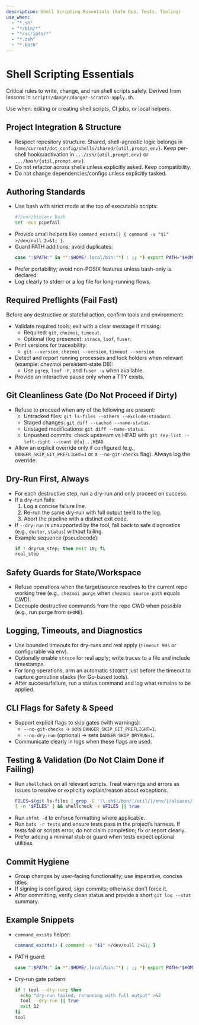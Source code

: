 ```yaml
---
description: Shell Scripting Essentials (Safe Ops, Tests, Tooling)
use_when:
  - "*.sh"
  - "*/bin/*"
  - "*/scripts/*"
  - "*.zsh"
  - "*.bash"
---
```


# Shell Scripting Essentials

Critical rules to write, change, and run shell scripts safely. Derived from lessons in `scripts/danger/danger-scratch-apply.sh`.

Use when: editing or creating shell scripts, CI jobs, or local helpers.

## Project Integration & Structure

- Respect repository structure. Shared, shell-agnostic logic belongs in `home/current/dot_config/shells/shared/{util,prompt,env}`. Keep per-shell hooks/activation in `.../zsh/{util,prompt,env}` or `.../bash/{util,prompt,env}`.
- Do not refactor across shells unless explicitly asked. Keep compatibility.
- Do not change dependencies/configs unless explicitly tasked.

## Authoring Standards

- Use bash with strict mode at the top of executable scripts:
  ```sh
  #!/usr/bin/env bash
  set -euo pipefail
  ```
- Provide small helpers like `command_exists() { command -v "$1" >/dev/null 2>&1; }`.
- Guard PATH additions; avoid duplicates:
  ```sh
  case ":$PATH:" in *":$HOME/.local/bin:"*) : ;; *) export PATH="$HOME/.local/bin:$PATH" ;; esac
  ```
- Prefer portability; avoid non-POSIX features unless bash-only is declared.
- Log clearly to stderr or a log file for long-running flows.

## Required Preflights (Fail Fast)

Before any destructive or stateful action, confirm tools and environment:

- Validate required tools; exit with a clear message if missing:
  - Required: `git`, `chezmoi`, `timeout`.
  - Optional (log presence): `strace`, `lsof`, `fuser`.
- Print versions for traceability:
  - `git --version`, `chezmoi --version`, `timeout --version`.
- Detect and report running processes and lock holders when relevant (example: chezmoi persistent-state DB):
  - Use `pgrep`, `lsof -F`, and `fuser -v` when available.
- Provide an interactive pause only when a TTY exists.

## Git Cleanliness Gate (Do Not Proceed if Dirty)

- Refuse to proceed when any of the following are present:
  - Untracked files: `git ls-files --others --exclude-standard`.
  - Staged changes: `git diff --cached --name-status`.
  - Unstaged modifications: `git diff --name-status`.
  - Unpushed commits: check upstream vs HEAD with `git rev-list --left-right --count @{u}...HEAD`.
- Allow an explicit override only if configured (e.g., `DANGER_SKIP_GIT_PREFLIGHT=1` or a `--no-git-checks` flag). Always log the override.

## Dry-Run First, Always

- For each destructive step, run a dry-run and only proceed on success.
- If a dry-run fails:
  1) Log a concise failure line.
  2) Re-run the same dry-run with full output tee’d to the log.
  3) Abort the pipeline with a distinct exit code.
- If `--dry-run` is unsupported by the tool, fall back to safe diagnostics (e.g., `doctor`, `status`) without failing.
- Example sequence (pseudocode):
  ```sh
  if ! dryrun_step; then exit 10; fi
  real_step
  ```

## Safety Guards for State/Workspace

- Refuse operations when the target/source resolves to the current repo working tree (e.g., `chezmoi purge` when `chezmoi source-path` equals CWD).
- Decouple destructive commands from the repo CWD when possible (e.g., run purge from `$HOME`).

## Logging, Timeouts, and Diagnostics

- Use bounded timeouts for dry-runs and real apply (`timeout 90s` or configurable via env).
- Optionally enable `strace` for real apply; write traces to a file and include timestamps.
- For long operations, arm an automatic `SIGQUIT` just before the timeout to capture goroutine stacks (for Go-based tools).
- After success/failure, run a status command and log what remains to be applied.

## CLI Flags for Safety & Speed

- Support explicit flags to skip gates (with warnings):
  - `--no-git-checks` → sets `DANGER_SKIP_GIT_PREFLIGHT=1`.
  - `--no-dry-run` (optional) → sets `DANGER_SKIP_DRYRUN=1`.
- Communicate clearly in logs when these flags are used.

## Testing & Validation (Do Not Claim Done if Failing)

- Run `shellcheck` on all relevant scripts. Treat warnings and errors as issues to resolve or explicitly explain/reason about exceptions.
  ```sh
  FILES=$(git ls-files | grep -E '(\.sh$|/bin/|/util/|/env/|/aliases/)')
  [ -n "$FILES" ] && shellcheck -x $FILES || true
  ```
- Run `shfmt -d` to enforce formatting where applicable.
- Run `bats -r tests` and ensure tests pass in the project’s harness. If tests fail or scripts error, do not claim completion; fix or report clearly.
- Prefer adding a minimal stub or guard when tests expect optional utilities.

## Commit Hygiene

- Group changes by user-facing functionality; use imperative, concise titles.
- If signing is configured, sign commits; otherwise don’t force it.
- After committing, verify clean status and provide a short `git log --stat` summary.

## Example Snippets

- `command_exists` helper:
  ```sh
  command_exists() { command -v "$1" >/dev/null 2>&1; }
  ```
- PATH guard:
  ```sh
  case ":$PATH:" in *":$HOME/.local/bin:"*) : ;; *) export PATH="$HOME/.local/bin:$PATH" ;; esac
  ```
- Dry-run gate pattern:
  ```sh
  if ! tool --dry-run; then
    echo "dry-run failed; rerunning with full output" >&2
    tool --dry-run || true
    exit 12
  fi
  tool
  ```
